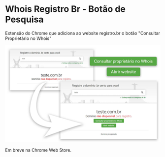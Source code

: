 # Whois Registro Br - Botão de Pesquisa

Extensão do Chrome que adiciona ao website registro.br o botão "Consultar Proprietário no Whois"

![](readmeimg.jpg)

Em breve na Chrome Web Store.
